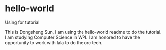 # hello-world
Using for tutorial

This is Dongsheng Sun, I am using the hello-world readme to do the tutorial.
I am studying Computer Science in WPI.
I am honored to have the opportunity to work with lala to do the orc tech.


